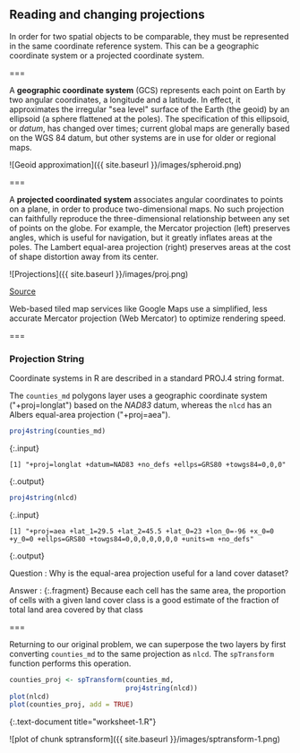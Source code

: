 ---
---

## Reading and changing projections 

In order for two spatial objects to be comparable, they must be represented in the same coordinate reference system. This can be a geographic coordinate system or a projected coordinate system.

===

A **geographic coordinate system** (GCS) represents each point on Earth by two angular coordinates, a longitude and a latitude. In effect, it approximates the irregular "sea level" surface of the Earth (the geoid) by an ellipsoid (a sphere flattened at the poles). The specification of this ellipsoid, or *datum*, has changed over times; current global maps are generally based on the WGS 84 datum, but other systems are in use for older or regional maps. 

![Geoid approximation]({{ site.baseurl }}/images/spheroid.png)

===

A **projected coordinated system** associates angular coordinates to points on a plane, in order to produce two-dimensional maps. No such projection can faithfully reproduce the three-dimensional relationship between any set of points on the globe. For example, 
the Mercator projection (left) preserves angles, which is useful for navigation, but it greatly inflates areas at the poles. The Lambert equal-area projection (right) preserves areas at the cost of shape distortion away from its center.

![Projections]({{ site.baseurl }}/images/proj.png)

[Source](http://www.perrygeo.com/tissot-indicatrix-examining-the-distortion-of-map-projections.html)

Web-based tiled map services like Google Maps use a simplified, less accurate Mercator projection (Web Mercator) to optimize rendering speed.

===

### Projection String

Coordinate systems in R are described in a standard PROJ.4 string format.

The `counties_md` polygons layer uses a geographic coordinate system ("+proj=longlat") based on the *NAD83* datum, whereas the `nlcd` has an Albers equal-area projection ("+proj=aea").


~~~r
proj4string(counties_md)
~~~
{:.input}
~~~
[1] "+proj=longlat +datum=NAD83 +no_defs +ellps=GRS80 +towgs84=0,0,0"
~~~
{:.output}

~~~r
proj4string(nlcd)
~~~
{:.input}
~~~
[1] "+proj=aea +lat_1=29.5 +lat_2=45.5 +lat_0=23 +lon_0=-96 +x_0=0 +y_0=0 +ellps=GRS80 +towgs84=0,0,0,0,0,0,0 +units=m +no_defs"
~~~
{:.output}

Question
: Why is the equal-area projection useful for a land cover dataset?

Answer
: {:.fragment} Because each cell has the same area, the proportion of cells with a given land cover class is a good estimate of the fraction of total land area covered by that class

===

Returning to our original problem, we can superpose the two layers by first converting `counties_md` to the same projection as `nlcd`. The `spTransform` function performs this
operation.


~~~r
counties_proj <- spTransform(counties_md, 
                             proj4string(nlcd))
plot(nlcd)
plot(counties_proj, add = TRUE)
~~~
{:.text-document title="worksheet-1.R"}

![plot of chunk sptransform]({{ site.baseurl }}/images/sptransform-1.png)
